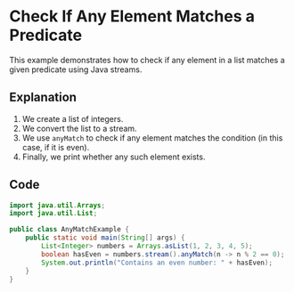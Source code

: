 # Check If Any Element Matches a Predicate

This example demonstrates how to check if any element in a list matches a given predicate using Java streams.

## Explanation

1. We create a list of integers.
2. We convert the list to a stream.
3. We use `anyMatch` to check if any element matches the condition (in this case, if it is even).
4. Finally, we print whether any such element exists.

## Code

```java
import java.util.Arrays;
import java.util.List;

public class AnyMatchExample {
    public static void main(String[] args) {
        List<Integer> numbers = Arrays.asList(1, 2, 3, 4, 5);
        boolean hasEven = numbers.stream().anyMatch(n -> n % 2 == 0);
        System.out.println("Contains an even number: " + hasEven);
    }
}
```
